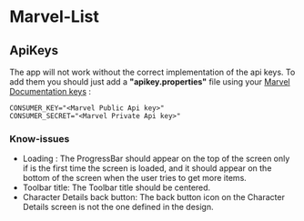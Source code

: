 # Marvel-List

## ApiKeys
The app will not work without the correct implementation of the api keys. To add them you should just add a **"apikey.properties"** file using your [Marvel Documentation keys](https://developer.marvel.com/account) :

```
CONSUMER_KEY="<Marvel Public Api key>"
CONSUMER_SECRET="<Marvel Private Api key>"
```

### Know-issues

- Loading : The ProgressBar should appear on the top of the screen only if is the first time the screen is loaded, and it should appear on the bottom of the screen when the user tries to get more items.
- Toolbar title: The Toolbar title should be centered.
- Character Details back button: The back button icon on the Character Details screen is not the one defined in the design.
